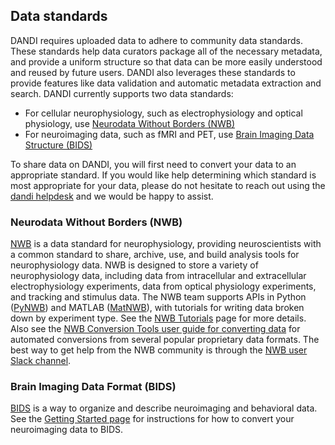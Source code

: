 ## Data standards
DANDI requires uploaded data to adhere to community data standards. 
These standards help data curators package all of the necessary metadata, and provide a uniform
structure so that data can be more easily understood and reused by future users. 
DANDI also leverages these standards to provide features like data validation and 
automatic metadata extraction and search. DANDI currently supports two data standards: 
* For cellular neurophysiology, such as electrophysiology and optical physiology, use [Neurodata Without Borders (NWB)](https://www.nwb.org/nwb-neurophysiology/)
* For neuroimaging data, such as fMRI and PET, use [Brain Imaging Data Structure (BIDS)](https://bids.neuroimaging.io/)

To share data on DANDI, you will first need to convert your data to an 
appropriate standard. If you would like help determining which standard is most appropriate for 
your data, please do not hesitate to reach out using the
[dandi helpdesk](https://github.com/dandi/helpdesk/discussions/new)
and we would be happy to assist.

### Neurodata Without Borders (NWB)
[NWB](https://www.nwb.org/nwb-neurophysiology/) is a data standard for neurophysiology, providing 
neuroscientists with a common standard to share, archive, use, and build analysis tools for neurophysiology 
data. NWB is designed to store a variety of neurophysiology data, including data from intracellular 
and extracellular electrophysiology experiments, data from optical physiology experiments, and tracking 
and stimulus data. The NWB team supports APIs in Python ([PyNWB](https://pynwb.readthedocs.io/)) and MATLAB ([MatNWB](https://github.com/NeurodataWithoutBorders/matnwb)), with tutorials for 
writing data broken down by experiment type. See the [NWB Tutorials](https://www.nwb.org/how-to-use/) page for more details.
Also see the [NWB Conversion Tools user guide for converting data](https://nwb-conversion-tools.readthedocs.io/en/master/user_guide.html)
for automated conversions from several popular proprietary data formats. 
The best way to get help from the NWB community is through the [NWB user Slack channel](https://nwb-users.slack.com/).

### Brain Imaging Data Format (BIDS)
[BIDS](https://bids.neuroimaging.io/) is a way to organize and describe neuroimaging and behavioral data. 
See the [Getting Started page](https://bids.neuroimaging.io/getting_started.html) for instructions for how
to convert your neuroimaging data to BIDS.
